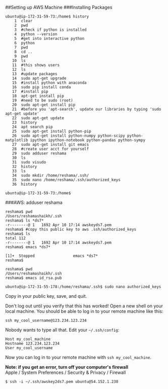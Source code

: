 ##Setting up AWS Machine
###Installing Packages

```
ubuntu@ip-172-31-59-73:/home$ history
    1  clear
    2  pwd
    3  #check if python is installed
    4  python --version
    5  #get into interactive python
    6  python
    7  pwd
    8  cd ..
    9  pwd
   10  ls
   11  #this shows users
   12  ls
   13  #update packages
   14  sudo apt-get upgrade
   15  #install python with anaconda
   16  sudo pip install conda
   17  #install pip
   18  apt-get install pip
   19  #need to be sudo (root)
   20  sudo apt-get install pip
   21  #before you 'apt-search', update our libraries by typing 'sudo apt-get update'
   22  sudo apt-get update
   23  history
   24  apt search pip
   25  sudo apt-get install python-pip
   26  sudo apt-get install python-numpy python-scipy python-matplotlib ipython ipython-notebook python-pandas python-sympy
   27  sudo apt-get install git emacs
   28  #create user acct for yourself
   29  sudo adduser reshama
   30  ls
   31  sudo visudo
   32  history
   33  ls
   34  sudo mkdir /home/reshama/.ssh/
   35  sudo nano /home/reshama/.ssh/authorized_keys
   36  history
   
ubuntu@ip-172-31-59-73:/home$ 

```

###AWS:  adduser reshama
```
reshama$ pwd
/Users/reshamashaikh/.ssh
reshama$ ls *ds7*
-r--------@ 1   1692 Apr 10 17:14 awskeyds7.pem
reshama$ #copy this public key to aws .ssh/authorized_keys
reshama$ ls
total 112
-r--------@ 1   1692 Apr 10 17:14 awskeyds7.pem
reshama$ emacs *ds7*

[1]+  Stopped                 emacs *ds7*
reshama$ 
```

```
reshama$ pwd
/Users/reshamashaikh/.ssh
reshama$ emacs id_rsa.pub
```


```
ubuntu@ip-172-31-55-178:/home/reshama/.ssh$ sudo nano authorized_keys
```

Copy in your public key, save, and quit.

Don't log out until you verify that this has worked! Open a new shell on your local machine. You should be able to log in to your remote machine like this:

```
ssh my_cool_username@123.234.123.234
```

Nobody wants to type all that. Edit your `~/.ssh/config`:

```
Host my_cool_machine
Hostname 123.234.123.234
User my_cool_username
```

Now you can log in to your remote machine with `ssh my_cool_machine`.

**Note:  if you get an error, turn off your computer's firewall**  
Apple / System Preferences / Security & Privacy / Firewall

```
$ ssh -i ~/.ssh/awskey2ds7.pem ubuntu@54.152.1.230
```
